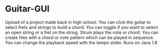# Guitar-GUI
Upload of a project made back in high school. You can click the guitar to select frets and strings to build a chord. You can toggle if you want to select an open string or a fret on the string. Strum plays the note or chord. You can create files with a chord or note pattern which can be played in sequence. You can change the playback speed with the tempo slider. Runs on Java 1.8
